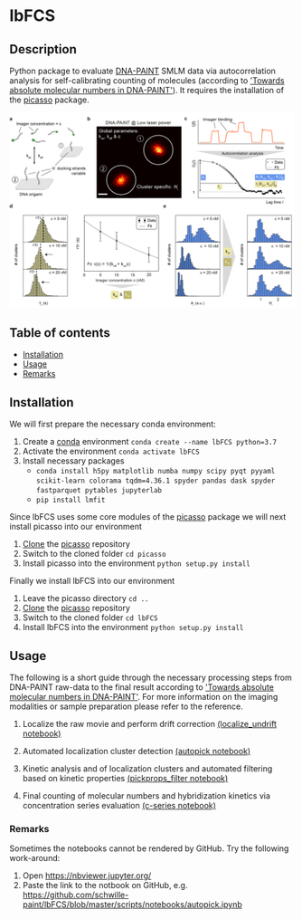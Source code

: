 # lbFCS

## Description
Python package to evaluate [DNA-PAINT][paint] SMLM data via autocorrelation analysis for self-calibrating counting of molecules (according to ['Towards absolute molecular numbers in DNA-PAINT'][paper]). 
It requires the installation of the [picasso](https://github.com/jungmannlab/picasso) package.

<img src="/docs/figures/principle.png" alt="principle" width="700">

## Table of contents
* [Installation](#installation)
* [Usage](#usage)
* [Remarks](#remarks)

## Installation

We will first prepare the necessary conda environment:
1. Create a [conda][conda] environment ``conda create --name lbFCS python=3.7``
2. Activate the environment ``conda activate lbFCS``
3. Install necessary packages 
    * ``conda install h5py matplotlib numba numpy scipy pyqt pyyaml scikit-learn colorama tqdm=4.36.1 spyder pandas dask spyder fastparquet pytables jupyterlab``
    * ``pip install lmfit``


Since lbFCS uses some core modules of the [picasso](https://github.com/jungmannlab/picasso) package we will next install picasso into our environment
1. [Clone](https://help.github.com/en/articles/cloning-a-repository) the [picasso](https://github.com/jungmannlab/picasso) repository
2. Switch to the cloned folder ``cd picasso``
3. Install picasso into the environment ``python setup.py install``

Finally we install lbFCS into our environment

1. Leave the picasso directory ``cd ..``
2. [Clone](https://help.github.com/en/articles/cloning-a-repository) the [picasso](https://github.com/schwille-paint/lbFCS) repository
3. Switch to the cloned folder ``cd lbFCS``
4. Install lbFCS into the environment ``python setup.py install``



## Usage
The following is a short guide through the necessary processing steps from DNA-PAINT raw-data to the final result according to ['Towards absolute molecular numbers in DNA-PAINT'][paper]. 
For more information on the imaging modalities or sample preparation please refer to the reference. 


1. Localize the raw movie and perform drift correction [(localize_undrift notebook)](/scripts/notebooks/01_localize_undrift.ipynb)

2. Automated localization cluster detection [(autopick notebook)](/scripts/notebooks/02_autopick.ipynb)

3. Kinetic analysis and of localization clusters and automated filtering based on kinetic properties [(pickprops_filter notebook)](/scripts/notebooks/03_pickprops_filter.ipynb)

4. Final counting of molecular numbers and hybridization kinetics via concentration series evaluation [(c-series notebook)](/scripts/notebooks/04_c-series.ipynb)


### Remarks
Sometimes the notebooks cannot be rendered by GitHub. Try the following work-around:
1. Open https://nbviewer.jupyter.org/
2. Paste the link to the notbook on GitHub, e.g. https://github.com/schwille-paint/lbFCS/blob/master/scripts/notebooks/autopick.ipynb 

[paint]:https://www.nature.com/articles/nprot.2017.024
[paper]: https://pubs.acs.org/doi/abs/10.1021/acs.nanolett.9b03546
[conda]:https://docs.conda.io/projects/conda/en/latest/user-guide/getting-started.html

